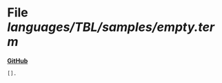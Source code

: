 # File _languages/TBL/samples/empty.term_
**[GitHub](https://github.com/softlang/yas/blob/master/languages/TBL/samples/empty.term)**
```
[].
```
